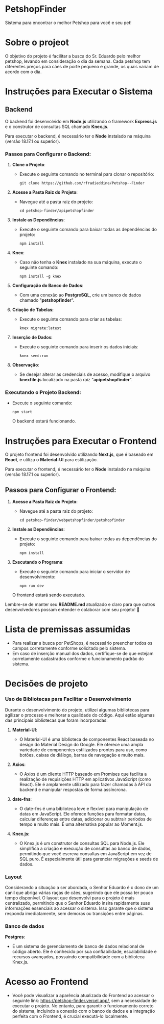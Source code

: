 # PetshopFinder
Sistema para encontrar o melhor Petshop para você e seu pet!
# Sobre o projeot

O objetivo do projeto é facilitar a busca do Sr. Eduardo pelo melhor petshop, levando em consideração o dia da semana. Cada petshop tem diferentes preços para cães de porte pequeno e grande, os quais variam de acordo com o dia.

# Instruções para Executar o Sistema

## Backend

O backend foi desenvolvido em **Node.js** utilizando o framework **Express.js** e o construtor de consultas SQL chamado **Knex.js**.

Para executar o backend, é necessário ter o **Node** instalado na máquina (versão 18.17.1 ou superior).

### Passos para Configurar o Backend:

1. **Clone o Projeto**:
    - Execute o seguinte comando no terminal para clonar o repositório:
        ```
        git clone https://github.com/rfradieddine/Petshop--Finder
        ```

2. **Acesse a Pasta Raiz do Projeto**:
    - Navegue até a pasta raiz do projeto:
        ```
        cd petshop-finder/apipetshopfinder
        ```

3. **Instale as Dependências**:
    - Execute o seguinte comando para baixar todas as dependências do projeto:
        ```
        npm install
        ```

4. **Knex**:
    - Caso não tenha o **Knex** instalado na sua máquina, execute o seguinte comando:
        ```
        npm install -g knex
        ```

5. **Configuração do Banco de Dados**:
    - Com uma conexão ao **PostgreSQL**, crie um banco de dados chamado "**petshopfinder**".

6. **Criação de Tabelas**:
    - Execute o seguinte comando para criar as tabelas:
        ```
        knex migrate:latest
        ```

7. **Inserção de Dados**:
    - Execute o seguinte comando para inserir os dados iniciais:
        ```
        knex seed:run
        ```

8. **Observação**:
    - Se desejar alterar as credenciais de acesso, modifique o arquivo **knexfile.js** localizado na pasta raiz "**apipetshopfinder**".

### Executando o Projeto Backend:

- Execute o seguinte comando:
    ```
    npm start
    ```
  O backend estará funcionando.


# Instruções para Executar o Frontend

O projeto frontend foi desenvolvido utilizando **Next.js**, que é baseado em **React**, e utiliza o **Material-UI** para estilização.

Para executar o frontend, é necessário ter o **Node** instalado na máquina (versão 18.17.1 ou superior).

## Passos para Configurar o Frontend:

1. **Acesse a Pasta Raiz do Projeto**:
    - Navegue até a pasta raiz do projeto:
        ```
        cd petshop-finder/webpetshopfinder/petshopfinder
        ```

2. **Instale as Dependências**:
    - Execute o seguinte comando para baixar todas as dependências do projeto:
        ```
        npm install
        ```

3. **Executando o Programa**:
    - Execute o seguinte comando para iniciar o servidor de desenvolvimento:
        ```
        npm run dev
        ```
    O frontend estará sendo executado.

Lembre-se de manter seu **README.md** atualizado e claro para que outros desenvolvedores possam entender e colaborar com seu projeto! 🚀

# Lista de premissas assumidas

- Para realizar a busca por PetShops, é necessário preencher todos os campos corretamente conforme solicitado pelo sistema.
- Em caso de inserção manual dos dados, certifique-se de que estejam corretamente cadastrados conforme o funcionamento padrão do sistema.

# Decisões de projeto

### Uso de Bibliotecas para Facilitar o Desenvolvimento

Durante o desenvolvimento do projeto, utilizei algumas bibliotecas para agilizar o processo e melhorar a qualidade do código. Aqui estão algumas das principais bibliotecas que foram incorporadas:

1. **Material-UI**:
    - O Material-UI é uma biblioteca de componentes React baseada no design do Material Design do Google. Ele oferece uma ampla variedade de componentes estilizados prontos para uso, como botões, caixas de diálogo, barras de navegação e muito mais. 

2. **Axios**:
    - O Axios é um cliente HTTP baseado em Promises que facilita a realização de requisições HTTP em aplicativos JavaScript (como React). Ele é amplamente utilizado para fazer chamadas à API do backend e manipular respostas de forma assíncrona. 

3. **date-fns**:
    - O date-fns é uma biblioteca leve e flexível para manipulação de datas em JavaScript. Ele oferece funções para formatar datas, calcular diferenças entre datas, adicionar ou subtrair períodos de tempo e muito mais. É uma alternativa popular ao Moment.js. 

4. **Knex.js**:
    - O Knex.js é um construtor de consultas SQL para Node.js. Ele simplifica a criação e execução de consultas ao banco de dados, permitindo que você escreva consultas em JavaScript em vez de SQL puro. É especialmente útil para gerenciar migrações e seeds de dados.

### Layout
Considerando a situação a ser abordada, o Senhor Eduardo é o dono de um canil que abriga várias raças de cães, sugerindo que ele possa ter pouco tempo disponível. O layout que desenvolvi para o projeto é mais centralizado, permitindo que o Senhor Eduardo insira rapidamente suas informações essenciais ao acessar o sistema. Isso garante que o sistema responda imediatamente, sem demoras ou transições entre páginas.


### Banco de dados

**Postgres**:
- É um sistema de gerenciamento de banco de dados relacional de código aberto. Ele é conhecido por sua confiabilidade, escalabilidade e recursos avançados, possuindo compatibilidade com a biblioteca Knex.js.


# Acesso ao Frontend


- Você pode visualizar a aparência atualizada do Frontend ao acessar o seguinte link: https://petshop-finder.vercel.app/, sem a necessidade de executar o projeto. No entanto, para garantir o funcionamento correto do sistema, incluindo a conexão com o banco de dados e a integração perfeita com o Frontend, é crucial executá-lo localmente.